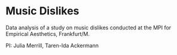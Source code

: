 # Music Dislikes
Data analysis of a study on music dislikes conducted at the MPI for Empirical Aesthetics, Frankfurt/M.

PI: Julia Merrill, Taren-Ida Ackermann
